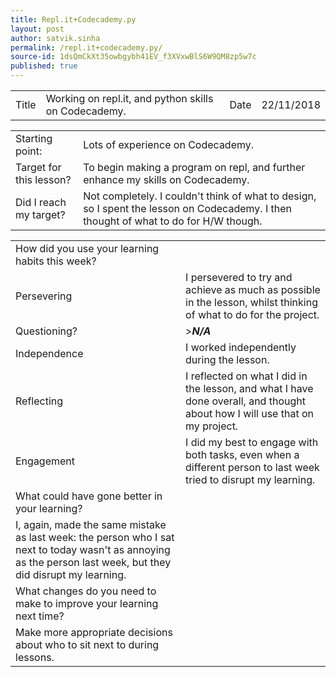 ```yaml
---
title: Repl.it+Codecademy.py
layout: post
author: satvik.sinha
permalink: /repl.it+codecademy.py/
source-id: 1dsQmCkXt35owbgybh41EV_f3XVxwBlS6W9QM8zp5w7c
published: true
---
```

<table>
  <tr>
    <td class="title">Title</td>
    <td class="desc">Working on repl.it, and python skills on Codecademy.</td>
    <td class="title">Date</td>
    <td class="desc">22/11/2018</td>
  </tr>
</table>


<table>
  <tr>
    <td class="title">Starting point:</td>
    <td class="desc">Lots of experience on Codecademy.</td>
  </tr>
  <tr>
    <td class="title">Target for this lesson?</td>
    <td class="desc">To begin making a program on repl, and further enhance my skills on Codecademy.</td>
  </tr>
  <tr>
    <td class="title">Did I reach my target? </td>
    <td class="desc">Not completely. I couldn't think of what to design, so I spent the lesson on Codecademy. I then thought of what to do for H/W though.</td>
  </tr>
</table>


<table>
  <tr>
    <td class="title">How did you use your learning habits this week?</td>
  </tr>
  <tr>
    <td class="title">Persevering</td>
    <td class="desc">I persevered to try and achieve as much as possible in the lesson, whilst thinking of what to do for the project.</td>
  </tr>
  <tr>
    <td class="title">Questioning?</td>
    <td class="desc">><em><strong>N/A</strong></em></td>
  </tr>
  <tr>
    <td class="title">Independence</td>
    <td class="desc">I worked independently during the lesson.</td>
  </tr>
  <tr>
    <td class="title">Reflecting</td>
    <td class="desc">I reflected on what I did in the lesson, and what I have done overall, and thought about how I will use that on my project.</td>
  </tr>
  <tr>
    <td class="title">Engagement</td>
    <td class="desc">I did my best to engage with both tasks, even when a different person to last week tried to disrupt my learning.</td>
  </tr>
  <tr>
    <td class="title">What could have gone better in your learning?</td>
  </tr>
  <tr>
    <td class="desc">I, again, made the same mistake as last week: the person who I sat next to today wasn't as annoying as the person last week, but they did disrupt my learning.</td>
  </tr>
  <tr>
    <td class="title">What changes do you need to make to improve your learning next time?</td>
  </tr>
  <tr>
    <td class="desc">Make more appropriate decisions about who to sit next to during lessons. </td>
  </tr>
</table>


